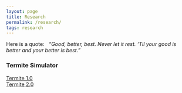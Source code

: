 ```yaml
---
layout: page
title: Research
permalink: /research/
tags: research
---
```

Here is a quote:   
*“Good, better, best. Never let it rest. ‘Til your good is better and your better is best.”* 

### Termite Simulator  
[Termite 1.0](http://www4.ncsu.edu/~ldong7/project_ter/index.html)  
[Termite 2.0](http://www4.ncsu.edu/~ldong7/Termite2.2/index.html)  
